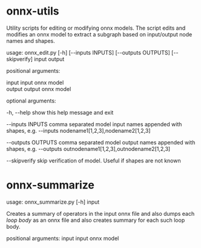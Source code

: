 # onnx-utils

Utility scripts for editing or modifying onnx models. The script edits and modifies an onnx model to extract a subgraph based on input/output node names and shapes.

usage: onnx_edit.py [-h] [--inputs INPUTS] [--outputs OUTPUTS] [--skipverify]
                    input output

positional arguments:

  input              input onnx model  
  output             output onnx model
  

optional arguments:

  -h, --help         show this help message and exit
  
  --inputs INPUTS    comma separated model input names appended with shapes,
                     e.g. --inputs nodename1[1,2,3],nodename2[1,2,3]
  
  --outputs OUTPUTS  comma separated model output names appended with shapes,
                     e.g. --outputs outnodename1[1,2,3],outnodename2[1,2,3]
 
 --skipverify       skip verification of model. Useful if shapes are not
                     known

# onnx-summarize

usage: onnx_summarize.py [-h] input

Creates a summary of operators in the input onnx file and also dumps each *loop
body* as an onnx file and also creates summary for each such loop body. 

positional arguments:
  input       input onnx model
